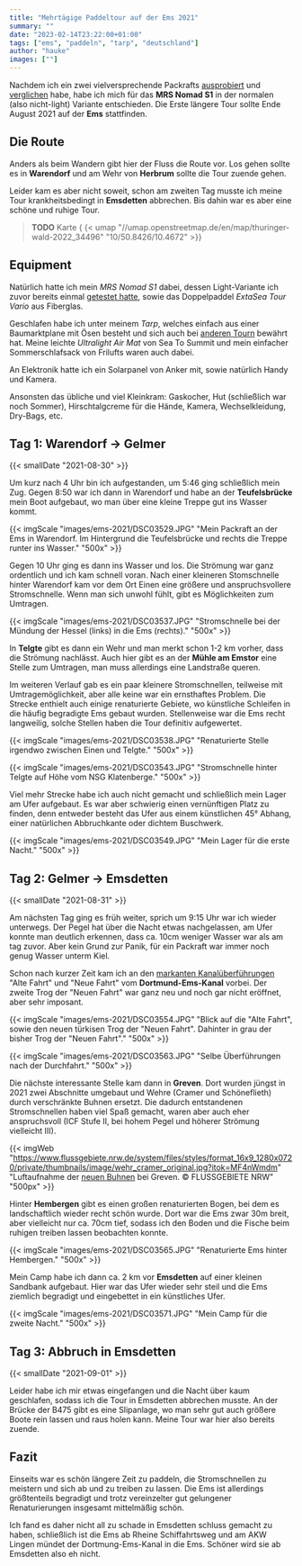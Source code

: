 ```yaml
---
title: "Mehrtägige Paddeltour auf der Ems 2021"
summary: ""
date: "2023-02-14T23:22:00+01:00"
tags: ["ems", "paddeln", "tarp", "deutschland"]
author: "hauke"
images: [""]
---
```


Nachdem ich ein zwei vielversprechende Packrafts [ausprobiert](/de/posts/dove-gose-elbe-rebel-2k) und [verglichen](/de/posts/comparison-rebel-2k-nomad-s1) habe, habe ich mich für das **MRS Nomad S1** in der normalen (also nicht-light) Variante entschieden.
Die Erste längere Tour sollte Ende August 2021 auf der **Ems** stattfinden.

## Die Route

Anders als beim Wandern gibt hier der Fluss die Route vor.
Los gehen sollte es in **Warendorf** und am Wehr von **Herbrum** sollte die Tour zuende gehen.

Leider kam es aber nicht soweit, schon am zweiten Tag musste ich meine Tour krankheitsbedingt in **Emsdetten** abbrechen.
Bis dahin war es aber eine schöne und ruhige Tour.

> **TODO** Karte
{ {< umap "//umap.openstreetmap.de/en/map/thuringer-wald-2022_34496" "10/50.8426/10.4672" >}}

## Equipment

Natürlich hatte ich mein *MRS Nomad S1* dabei, dessen Light-Variante ich zuvor bereits einmal [getestet hatte](/de/posts/comparison-rebel-2k-nomad-s1/), sowie das Doppelpaddel *ExtaSea Tour Vario* aus Fiberglas.

Geschlafen habe ich unter meinem *Tarp*, welches einfach aus einer Baumarktplane mit Ösen besteht und sich auch bei [anderen Tourn](/de/posts/thueringer-wald-2022-report/) bewährt hat.
Meine leichte *Ultralight Air Mat* von Sea To Summit und mein einfacher Sommerschlafsack von Frilufts waren auch dabei.

An Elektronik hatte ich ein Solarpanel von Anker mit, sowie natürlich Handy und Kamera.

Ansonsten das übliche und viel Kleinkram: Gaskocher, Hut (schließlich war noch Sommer), Hirschtalgcreme für die Hände, Kamera, Wechselkleidung, Dry-Bags, etc.

## Tag 1: Warendorf → Gelmer
{{< smallDate "2021-08-30" >}}

Um kurz nach 4 Uhr bin ich aufgestanden, um 5:46 ging schließlich mein Zug.
Gegen 8:50 war ich dann in Warendorf und habe an der **Teufelsbrücke** mein Boot aufgebaut, wo man über eine kleine Treppe gut ins Wasser kommt.

{{< imgScale "images/ems-2021/DSC03529.JPG" "Mein Packraft an der Ems in Warendorf. Im Hintergrund die Teufelsbrücke und rechts die Treppe runter ins Wasser." "500x" >}}

Gegen 10 Uhr ging es dann ins Wasser und los.
Die Strömung war ganz ordentlich und ich kam schnell voran. Nach einer kleineren Stomschnelle hinter Warendorf kam vor dem Ort Einen eine größere und anspruchsvollere Stromschnelle.
Wenn man sich unwohl fühlt, gibt es Möglichkeiten zum Umtragen.

{{< imgScale "images/ems-2021/DSC03537.JPG" "Stromschnelle bei der Mündung der Hessel (links) in die Ems (rechts)." "500x" >}}

In **Telgte** gibt es dann ein Wehr und man merkt schon 1-2 km vorher, dass die Strömung nachlässt.
Auch hier gibt es an der **Mühle am Emstor** eine Stelle zum Umtragen, man muss allerdings eine Landstraße queren.

Im weiteren Verlauf gab es ein paar kleinere Stromschnellen, teilweise mit Umtragemöglichkeit, aber alle keine war ein ernsthaftes Problem.
Die Strecke enthielt auch einige renaturierte Gebiete, wo künstliche Schleifen in die häufig begradigte Ems gebaut wurden.
Stellenweise war die Ems recht langweilig, solche Stellen haben die Tour definitiv aufgewertet.

{{< imgScale "images/ems-2021/DSC03538.JPG" "Renaturierte Stelle irgendwo zwischen Einen und Telgte." "500x" >}}

{{< imgScale "images/ems-2021/DSC03543.JPG" "Stromschnelle hinter Telgte auf Höhe vom NSG Klatenberge." "500x" >}}

Viel mehr Strecke habe ich auch nicht gemacht und schließlich mein Lager am Ufer aufgebaut.
Es war aber schwierig einen vernünftigen Platz zu finden, denn entweder besteht das Ufer aus einem künstlichen 45° Abhang, einer natürlichen Abbruchkante oder dichtem Buschwerk.

{{< imgScale "images/ems-2021/DSC03549.JPG" "Mein Lager für die erste Nacht." "500x" >}}

## Tag 2: Gelmer → Emsdetten
{{< smallDate "2021-08-31" >}}

Am nächsten Tag ging es früh weiter, sprich um 9:15 Uhr war ich wieder unterwegs.
Der Pegel hat über die Nacht etwas nachgelassen, am Ufer konnte man deutlich erkennen, dass ca. 10cm weniger Wasser war als am tag zuvor.
Aber kein Grund zur Panik, für ein Packraft war immer noch genug Wasser unterm Kiel.

Schon nach kurzer Zeit kam ich an den [markanten Kanalüberführungen](https://de.wikipedia.org/wiki/Kanal%C3%BCberf%C3%BChrung_M%C3%BCnster-Gelmer) "Alte Fahrt" und "Neue Fahrt" vom **Dortmund-Ems-Kanal** vorbei.
Der zweite Trog der "Neuen Fahrt" war ganz neu und noch gar nicht eröffnet, aber sehr imposant.

{{< imgScale "images/ems-2021/DSC03554.JPG" "Blick auf die \"Alte Fahrt\", sowie den neuen türkisen Trog der \"Neuen Fahrt\". Dahinter in grau der bisher Trog der \"Neuen Fahrt\"." "500x" >}}

{{< imgScale "images/ems-2021/DSC03563.JPG" "Selbe Überführungen nach der Durchfahrt." "500x" >}}

Die nächste interessante Stelle kam dann in **Greven**.
Dort wurden jüngst in 2021 zwei Abschnitte umgebaut und Wehre (Cramer und Schöneflieth) durch verschränkte Buhnen ersetzt.
Die dadurch entstandenen Stromschnellen haben viel Spaß gemacht, waren aber auch eher anspruchsvoll (ICF Stufe II, bei hohem Pegel und höherer Strömung vielleicht III).

{{< imgWeb "https://www.flussgebiete.nrw.de/system/files/styles/format_16x9_1280x0720/private/thumbnails/image/wehr_cramer_original.jpg?itok=MF4nWmdm" "Luftaufnahme der [neuen Buhnen](https://www.flussgebiete.nrw.de/ems-bei-greven-herstellung-der-durchgaengigkeit-9186) bei Greven. © FLUSSGEBIETE NRW" "500px" >}}

Hinter **Hembergen** gibt es einen großen renaturierten Bogen, bei dem es landschaftlich wieder recht schön wurde.
Dort war die Ems zwar 30m breit, aber vielleicht nur ca. 70cm tief, sodass ich den Boden und die Fische beim ruhigen treiben lassen beobachten konnte.

{{< imgScale "images/ems-2021/DSC03565.JPG" "Renaturierte Ems hinter Hembergen." "500x" >}}

Mein Camp habe ich dann ca. 2 km vor **Emsdetten** auf einer kleinen Sandbank aufgebaut.
Hier war das Ufer wieder sehr steil und die Ems ziemlich begradigt und eingebettet in ein künstliches Ufer.

{{< imgScale "images/ems-2021/DSC03571.JPG" "Mein Camp für die zweite Nacht." "500x" >}}

## Tag 3: Abbruch in Emsdetten
{{< smallDate "2021-09-01" >}}

Leider habe ich mir etwas eingefangen und die Nacht über kaum geschlafen, sodass ich die Tour in Emsdetten abbrechen musste.
An der Brücke der B475 gibt es eine Slipanlage, wo man sehr gut auch größere Boote rein lassen und raus holen kann.
Meine Tour war hier also bereits zuende.

## Fazit

Einseits war es schön längere Zeit zu paddeln, die Stromschnellen zu meistern und sich ab und zu treiben zu lassen.
Die Ems ist allerdings größtenteils begradigt und trotz vereinzelter gut gelungener Renaturierungen insgesamt mittelmäßig schön.

Ich fand es daher nicht all zu schade in Emsdetten schluss gemacht zu haben, schließlich ist die Ems ab Rheine Schiffahrtsweg und am AKW Lingen mündet der Dortmung-Ems-Kanal in die Ems.
Schöner wird sie ab Emsdetten also eh nicht.
